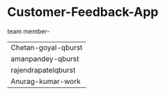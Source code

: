 # Customer-Feedback-App

team member-
<table>
  <tr><td>Chetan-goyal-qburst</td></tr>
  <tr><td>amanpandey-qburst</td></tr>
  <tr><td>rajendrapatelqburst</td></tr>
  <tr><td>Anurag-kumar-work</td></tr>
</table>



